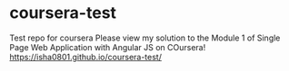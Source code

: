 # coursera-test
Test repo for coursera 
Please view my solution to the Module 1 of Single Page Web Application with Angular JS on COursera!
https://isha0801.github.io/coursera-test/
